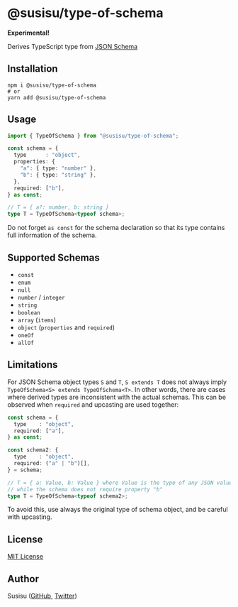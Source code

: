 # @susisu/type-of-schema
**Experimental!**

Derives TypeScript type from [JSON Schema](https://json-schema.org/)

## Installation
``` shell
npm i @susisu/type-of-schema
# or
yarn add @susisu/type-of-schema
```

## Usage
``` typescript
import { TypeOfSchema } from "@susisu/type-of-schema";

const schema = {
  type      : "object",
  properties: {
    "a": { type: "number" },
    "b": { type: "string" },
  },
  required: ["b"],
} as const;

// T = { a?: number, b: string }
type T = TypeOfSchema<typeof schema>;
```

Do not forget `as const` for the schema declaration so that its type contains full information of the schema.

## Supported Schemas
- `const`
- `enum`
- `null`
- `number` / `integer`
- `string`
- `boolean`
- `array` (`items`) 
- `object` (`properties` and `required`)
- `oneOf`
- `allOf`

## Limitations
For JSON Schema object types `S` and `T`, `S extends T` does not always imply `TypeOfSchema<S> extends TypeOfSchema<T>`. In other words, there are cases where derived types are inconsistent with the actual schemas. This can be observed when `required` and upcasting are used together:

``` typescript
const schema = {
  type    : "object",
  required: ["a"],
} as const;

const schema2: {
  type    : "object",
  required: ("a" | "b")[],
} = schema;

// T = { a: Value, b: Value } where Value is the type of any JSON value
// while the schema does not require property "b"
type T = TypeOfSchema<typeof schema2>;
```

To avoid this, use always the original type of schema object, and be careful with upcasting.

## License
[MIT License](http://opensource.org/licenses/mit-license.php)

## Author
Susisu ([GitHub](https://github.com/susisu), [Twitter](https://twitter.com/susisu2413))
